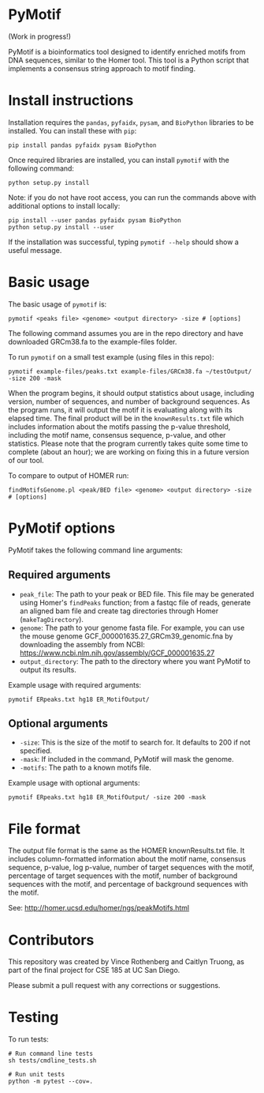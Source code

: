 # PyMotif

(Work in progress!)

PyMotif is a bioinformatics tool designed to identify enriched motifs from DNA sequences, similar to the Homer tool. This tool is a Python script that implements a consensus string approach to motif finding.

# Install instructions

Installation requires the `pandas`, `pyfaidx`, `pysam`, and `BioPython` libraries to be installed. You can install these with `pip`:

```
pip install pandas pyfaidx pysam BioPython
```

Once required libraries are installed, you can install `pymotif` with the following command:

```
python setup.py install
```

Note: if you do not have root access, you can run the commands above with additional options to install locally:
```
pip install --user pandas pyfaidx pysam BioPython
python setup.py install --user
```

If the installation was successful, typing `pymotif --help` should show a useful message.

# Basic usage

The basic usage of `pymotif` is:

```
pymotif <peaks file> <genome> <output directory> -size # [options]
```

The following command assumes you are in the repo directory and have downloaded GRCm38.fa to the example-files folder.

To run `pymotif` on a small test example (using files in this repo):
```
pymotif example-files/peaks.txt example-files/GRCm38.fa ~/testOutput/ -size 200 -mask
```


When the program begins, it should output statistics about usage, including version, number of sequences, and number of background sequences. As the program runs, it will output the motif it is evaluating along with its elapsed time. The final product will be in the `knownResults.txt` file which includes information about the motifs passing the p-value threshold, including the motif name, consensus sequence, p-value, and other statistics. Please note that the program currently takes quite some time to complete (about an hour); we are working on fixing this in a future version of our tool.

To compare to output of HOMER run:
```
findMotifsGenome.pl <peak/BED file> <genome> <output directory> -size # [options]
```

# PyMotif options

PyMotif takes the following command line arguments:

## Required arguments

- `peak_file`: The path to your peak or BED file. This file may be generated using Homer's `findPeaks` function; from a fastqc file of reads, generate an aligned bam file and create tag directories through Homer (`makeTagDirectory`).
- `genome`: The path to your genome fasta file. For example, you can use the mouse genome GCF_000001635.27_GRCm39_genomic.fna by downloading the assembly from NCBI: https://www.ncbi.nlm.nih.gov/assembly/GCF_000001635.27
- `output_directory`: The path to the directory where you want PyMotif to output its results.

Example usage with required arguments:

```
pymotif ERpeaks.txt hg18 ER_MotifOutput/
```

## Optional arguments

- `-size`: This is the size of the motif to search for. It defaults to 200 if not specified.
- `-mask`: If included in the command, PyMotif will mask the genome. 
- `-motifs`: The path to a known motifs file.

Example usage with optional arguments:

```
pymotif ERpeaks.txt hg18 ER_MotifOutput/ -size 200 -mask
```

# File format

The output file format is the same as the HOMER knownResults.txt file.  It includes column-formatted information about the motif name, consensus sequence,	p-value,	log p-value,	number of target sequences with the motif, percentage of target sequences with the motif, number of background sequences with the motif, and percentage of background sequences with the motif.

See: http://homer.ucsd.edu/homer/ngs/peakMotifs.html

# Contributors

This repository was created by Vince Rothenberg and Caitlyn Truong, as part of the final project for CSE 185 at UC San Diego.

Please submit a pull request with any corrections or suggestions.

# Testing

To run tests:
```
# Run command line tests
sh tests/cmdline_tests.sh

# Run unit tests
python -m pytest --cov=.
```




